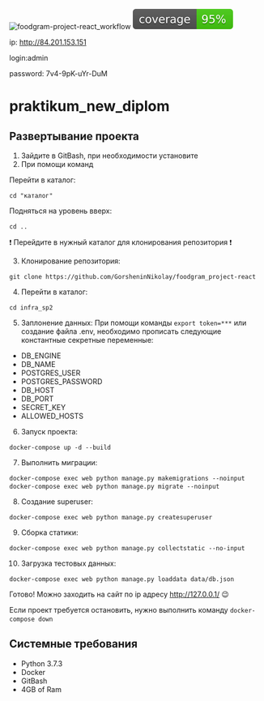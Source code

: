 ![foodgram-project-react_workflow](https://github.com/GorsheninNikolay/foodgram-project-react/actions/workflows/docker-image.yml/badge.svg)
![foodgram-project-react_coverage](https://github.com/GorsheninNikolay/foodgram-project-react/blob/master/backend/foodgram_backend/coverage.svg)

ip: http://84.201.153.151

login:admin

password: 7v4-9pK-uYr-DuM

# praktikum_new_diplom


Развертывание проекта
---

1. Зайдите в GitBash, при необходимости установите
2. При помощи команд 

Перейти в каталог:
```
cd "каталог"
```
Подняться на уровень вверх:
```
cd .. 
```
:exclamation: Перейдите в нужный каталог для клонирования репозитория :exclamation:

3. Клонирование репозитория:
```
git clone https://github.com/GorsheninNikolay/foodgram_project-react
```
4. Перейти в каталог:
```
cd infra_sp2
```
5. Заплонение данных:
При помощи команды ```export token=***``` или создание файла .env, необходимо прописать следующие константные секретные переменные:
- DB_ENGINE
- DB_NAME
- POSTGRES_USER
- POSTGRES_PASSWORD
- DB_HOST
- DB_PORT
- SECRET_KEY
- ALLOWED_HOSTS
6. Запуск проекта:
```
docker-compose up -d --build
```
7. Выполнить миграции:
```
docker-compose exec web python manage.py makemigrations --noinput
docker-compose exec web python manage.py migrate --noinput
```
8. Создание superuser:
```
docker-compose exec web python manage.py createsuperuser
```
9. Сборка статики:
```
docker-compose exec web python manage.py collectstatic --no-input 
```
10. Загрузка тестовых данных:
```
docker-compose exec web python manage.py loaddata data/db.json
```

Готово! Можно заходить на сайт по ip адресу http://127.0.0.1/ :wink:

Если проект требуется остановить, нужно выполнить команду ```docker-compose down```

Системные требования
----

- Python 3.7.3
- Docker
- GitBash
- 4GB of Ram
